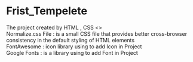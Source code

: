 # Frist_Tempelete

The project created by HTML , CSS <> <br>
Normalize.css File : is a small CSS file that provides better cross-browser consistency in the default styling of HTML elements <br>
FontAwesome : icon library using to add Icon in Project <br>
Google Fonts :  is a library using to add Font in Project 
